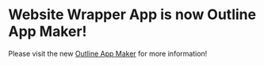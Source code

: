 # Website Wrapper App is now Outline App Maker!

Please visit the new [Outline App Maker](https://https://github.com/Jigsaw-Code/outline-app-maker) for more information!